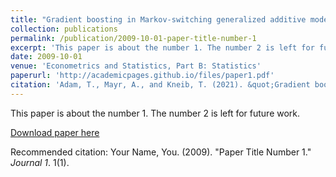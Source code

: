 ```yaml
---
title: "Gradient boosting in Markov-switching generalized additive models for location, scale, and shape"
collection: publications
permalink: /publication/2009-10-01-paper-title-number-1
excerpt: 'This paper is about the number 1. The number 2 is left for future work.'
date: 2009-10-01
venue: 'Econometrics and Statistics, Part B: Statistics'
paperurl: 'http://academicpages.github.io/files/paper1.pdf'
citation: 'Adam, T., Mayr, A., and Kneib, T. (2021). &quot;Gradient boosting in Markov-switching generalized additive models for location, scale, and shape&quot; <i>Econometrics and Statistics, Part B: Statistics</i>. 1(1).'
---
```

This paper is about the number 1. The number 2 is left for future work.

[Download paper here](http://academicpages.github.io/files/paper1.pdf)

Recommended citation: Your Name, You. (2009). "Paper Title Number 1." <i>Journal 1</i>. 1(1).

